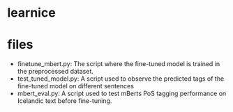 # learnice

# files
- finetune_mbert.py: The script where the fine-tuned model is trained in the preprocessed dataset.
- test_tuned_model.py: A script used to observe the predicted tags of the fine-tuned model on different sentences
- mbert_eval.py: A script used to test mBerts PoS tagging performance on Icelandic text before fine-tuning.
